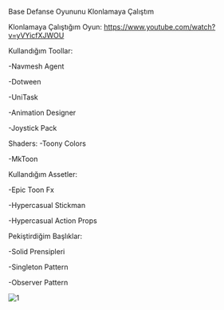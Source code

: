 Base Defanse Oyununu Klonlamaya Çalıştım

Klonlamaya Çalıştığım Oyun: https://www.youtube.com/watch?v=yVYicfXJWOU

Kullandığım Toollar:

-Navmesh Agent

-Dotween

-UniTask

-Animation Designer

-Joystick Pack

Shaders:
-Toony Colors

-MkToon

Kullandığım Assetler:

-Epic Toon Fx

-Hypercasual Stickman

-Hypercasual Action Props

Pekiştirdiğim Başlıklar:

-Solid Prensipleri

-Singleton Pattern

-Observer Pattern

![1](https://github.com/muhammedfurkangok/BaseDefanse-Clone/assets/147252706/74735832-f029-40a2-b2ea-6c5d9400c7e1)

